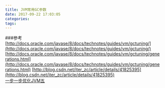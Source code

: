 ```yaml
---
title: JVM常用GC参数
date: 2017-09-22 17:03:05
categories:
tags:
---
```



###参考
[http://docs.oracle.com/javase/8/docs/technotes/guides/vm/gctuning/](http://docs.oracle.com/javase/8/docs/technotes/guides/vm/gctuning/)
[http://docs.oracle.com/javase/8/docs/technotes/guides/vm/gctuning/generations.html](http://docs.oracle.com/javase/8/docs/technotes/guides/vm/gctuning/generations.html)
[http://blog.csdn.net/iter_zc/article/details/41825395](http://blog.csdn.net/iter_zc/article/details/41825395) <br>
[一步一步优化JVM五](http://blog.csdn.net/zhoutao198712/article/details/7831880)
